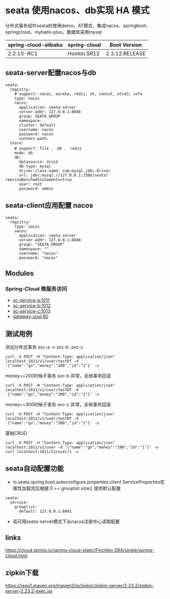 # seata 使用nacos、db实现  HA 模式

分布式事务组件seata的使用demo，AT模式，集成nacos、springboot、springcloud、mybatis-plus，数据库采用mysql

| spring-cloud-alibaba | spring-cloud |  Boot Version |
| :--- | :--- | :---: | 
| 2.2.10-RC1 | Hoxton.SR12 | 2.3.12.RELEASE | 

## seata-server配置nacos与db

``` 
seata:
  registry:
    # support: nacos, eureka, redis, zk, consul, etcd3, sofa
    type: nacos
    nacos:
      application: seata-server
      server-addr: 127.0.0.1:8848
      group: SEATA_GROUP
      namespace:
      cluster: default
      username: nacos
      password: nacos
      context-path:
  store:
    # support: file 、 db 、 redis
    mode: db
    db:
      datasource: druid
      db-type: mysql
      driver-class-name: com.mysql.jdbc.Driver
      url: jdbc:mysql://127.0.0.1:3306/seata?rewriteBatchedStatements=true
      user: root
      password: admin
```

## seata-client应用配置 nacos

``` 
seata:
  registry:
    type: nacos
    nacos:
      application: seata-server
      server-addr: 127.0.0.1:8848
      group: "SEATA_GROUP"
      namespace: ""
      username: "nacos"
      password: "nacos"
```

## Modules
### Spring-Cloud 微服务访问
- [sc-service-a:1011](sc-service-a)
- [sc-service-b:1012](sc-service-b)
- [sc-service-c:1013](sc-service-b)
- [gateway-zuul:80](gateway-zuul)

## 测试用例

测试分布式事务 svc-a -> svc-b ,svc-c
```
curl -X POST -H "Content-Type: application/json" localhost:1011/v1/user/testDT -d '{"name":"go","money":"100","id":"1"}' -v
```
money==200时候子事务 svc-b 异常，全局事务回滚
```
curl -X POST -H "Content-Type: application/json" localhost:1011/v1/user/testDT -d '{"name":"go","money":"200","id":"1"}' -v
```

money==300时候子事务 svc-c 异常，全局事务回滚
```
curl -X POST -H "Content-Type: application/json" localhost:1011/v1/user/testDT -d '{"name":"go","money":"300","id":"1"}' -v
```

基础CRUD

```
curl -X POST -H "Content-Type: application/json" localhost:1011/v1/user -d '{"name":"go","money":"100","id":"1"}' -v
curl localhost:1011/v1/user/1 -v
```

## seata自动配置功能
- io.seata.spring.boot.autoconfigure.properties.client ServiceProperties在属性加载完后根据 0 == grouplist.size() 提供默认配置
``` 
seata:
  service:
    grouplist:
      default: 127.0.0.1:8091
```

- 高可用seata-server模式下从nacos注册中心读取配置


## links
https://cloud.spring.io/spring-cloud-static/Finchley.SR4/single/spring-cloud.html

## zipkin下载
https://repo1.maven.org/maven2/io/zipkin/zipkin-server/2.23.2/zipkin-server-2.23.2-exec.jar